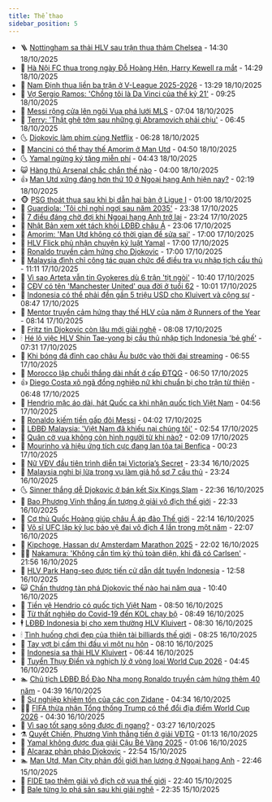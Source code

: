 ```yaml
---
title: Thể thao
sidebar_position: 5
---
```


<!-- vnexpress-the-thao:START -->
- 🪜 [Nottingham sa thải HLV sau trận thua thảm Chelsea](https://vnexpress.net/nottingham-sa-thai-hlv-sau-tran-thua-tham-chelsea-4953037.html) - 14:30 18/10/2025
- 🦩 [Hà Nội FC thua trong ngày Đỗ Hoàng Hên, Harry Kewell ra mắt](https://vnexpress.net/ha-noi-fc-thua-trong-ngay-do-hoang-hen-harry-kewell-ra-mat-4953017.html) - 14:29 18/10/2025
- 🧰 [Nam Định thua liền ba trận ở V-League 2025-2026](https://vnexpress.net/nam-dinh-thua-lien-ba-tran-o-v-league-2025-2026-4953030.html) - 13:29 18/10/2025
- 🤗 [Vợ Sergio Ramos: &#39;Chồng tôi là Da Vinci của thế kỷ 21&#39;](https://vnexpress.net/vo-sergio-ramos-chong-toi-la-da-vinci-cua-the-ky-21-4952900.html) - 09:25 18/10/2025
- 🥳 [Messi rộng cửa lên ngôi Vua phá lưới MLS](https://vnexpress.net/messi-rong-cua-len-ngoi-vua-pha-luoi-mls-4952872.html) - 07:04 18/10/2025
- 🦣 [Terry: &#39;Thật ghê tởm sau những gì Abramovich phải chịu&#39;](https://vnexpress.net/terry-that-ghe-tom-sau-nhung-gi-abramovich-phai-chiu-4952921.html) - 06:45 18/10/2025
- 🌜 [Djokovic làm phim cùng Netflix](https://vnexpress.net/djokovic-lam-phim-cung-netflix-4952805.html) - 06:28 18/10/2025
- 🫶 [Mancini có thể thay thế Amorim ở Man Utd](https://vnexpress.net/mancini-co-the-thay-the-amorim-o-man-utd-4952807.html) - 04:50 18/10/2025
- 🌜 [Yamal ngừng ký tặng miễn phí](https://vnexpress.net/yamal-ngung-ky-tang-mien-phi-4952791.html) - 04:43 18/10/2025
- 😺 [Hàng thủ Arsenal chắc chắn thế nào](https://vnexpress.net/hang-thu-arsenal-chac-chan-the-nao-4950651.html) - 04:00 18/10/2025
- 👍 [Man Utd xứng đáng hơn thứ 10 ở Ngoại hạng Anh hiện nay?](https://vnexpress.net/man-utd-xung-dang-hon-thu-10-o-ngoai-hang-anh-hien-nay-4951844.html) - 02:19 18/10/2025
- 🐵 [PSG thoát thua sau khi bị dẫn hai bàn ở Ligue I](https://vnexpress.net/psg-thoat-thua-sau-khi-bi-dan-hai-ban-o-ligue-i-4952837.html) - 01:00 18/10/2025
- 💫 [Guardiola: &#39;Tôi chỉ nghỉ ngơi sau năm 2035&#39;](https://vnexpress.net/guardiola-toi-chi-nghi-ngoi-sau-nam-2035-4952802.html) - 23:38 17/10/2025
- 🦆 [7 điều đáng chờ đợi khi Ngoại hạng Anh trở lại](https://vnexpress.net/7-dieu-dang-cho-doi-khi-ngoai-hang-anh-tro-lai-4952794.html) - 23:24 17/10/2025
- 🙉 [Nhật Bản xem xét tách khỏi LĐBĐ châu Á](https://vnexpress.net/nhat-ban-xem-xet-tach-khoi-ldbd-chau-a-4952800.html) - 23:06 17/10/2025
- 📝 [Amorim: &#39;Man Utd không có thời gian để sửa sai&#39;](https://vnexpress.net/amorim-man-utd-khong-co-thoi-gian-de-sua-sai-4952786.html) - 17:00 17/10/2025
- 💯 [HLV Flick phủ nhận chuyện kỷ luật Yamal](https://vnexpress.net/hlv-flick-phu-nhan-chuyen-ky-luat-yamal-4952768.html) - 17:00 17/10/2025
- 🌈 [Ronaldo truyền cảm hứng cho Djokovic](https://vnexpress.net/ronaldo-truyen-cam-hung-cho-djokovic-4952731.html) - 17:00 17/10/2025
- 🦩 [Malaysia đình chỉ công tác quan chức để điều tra vụ nhập tịch cầu thủ](https://vnexpress.net/malaysia-dinh-chi-cong-tac-quan-chuc-de-dieu-tra-vu-nhap-tich-cau-thu-4952755.html) - 11:11 17/10/2025
- 🐲 [Vì sao Arteta vẫn tin Gyokeres dù 6 trận &#39;tịt ngòi&#39;](https://vnexpress.net/vi-sao-arteta-van-tin-gyokeres-du-6-tran-tit-ngoi-4952523.html) - 10:40 17/10/2025
- 🌁 [CĐV có tên &#39;Manchester United&#39; qua đời ở tuổi 62](https://vnexpress.net/cdv-co-ten-manchester-united-qua-doi-o-tuoi-62-4952727.html) - 10:01 17/10/2025
- 💯 [Indonesia có thể phải đền gần 5 triệu USD cho Kluivert và cộng sự](https://vnexpress.net/indonesia-co-the-phai-den-gan-5-trieu-usd-cho-kluivert-va-cong-su-4952682.html) - 08:47 17/10/2025
- 🌝 [Mentor truyền cảm hứng thay thế HLV của năm ở Runners of the Year](https://vnexpress.net/mentor-truyen-cam-hung-thay-the-hlv-cua-nam-o-runners-of-the-year-4952647.html) - 08:14 17/10/2025
- 🤖 [Fritz tin Djokovic còn lâu mới giải nghệ](https://vnexpress.net/fritz-tin-djokovic-con-lau-moi-giai-nghe-4952660.html) - 08:08 17/10/2025
- 🕯 [Hé lộ việc HLV Shin Tae-yong bị cầu thủ nhập tịch Indonesia &#39;bẻ ghế&#39;](https://vnexpress.net/he-lo-viec-hlv-shin-tae-yong-bi-cau-thu-nhap-tich-indonesia-be-ghe-4952625.html) - 07:31 17/10/2025
- 🧰 [Khi bóng đá đỉnh cao châu Âu bước vào thời đại streaming](https://vnexpress.net/khi-bong-da-dinh-cao-chau-au-buoc-vao-thoi-dai-streaming-4951558.html) - 06:55 17/10/2025
- 🥳 [Morocco lập chuỗi thắng dài nhất ở cấp ĐTQG](https://vnexpress.net/morocco-lap-chuoi-thang-dai-nhat-o-cap-dtqg-4952488.html) - 06:50 17/10/2025
- 👍 [Diego Costa xô ngã đồng nghiệp nữ khi chuẩn bị cho trận từ thiện](https://vnexpress.net/diego-costa-xo-nga-dong-nghiep-nu-khi-chuan-bi-cho-tran-tu-thien-4952572.html) - 06:48 17/10/2025
- 💪 [Hendrio mặc áo dài, hát Quốc ca khi nhận quốc tịch Việt Nam](https://vnexpress.net/hendrio-mac-ao-dai-hat-quoc-ca-khi-nhan-quoc-tich-viet-nam-4952545.html) - 04:56 17/10/2025
- 👹 [Ronaldo kiếm tiền gấp đôi Messi](https://vnexpress.net/ronaldo-kiem-tien-gap-doi-messi-4952450.html) - 04:02 17/10/2025
- 🧰 [LĐBĐ Malaysia: &#39;Việt Nam đã khiếu nại chúng tôi&#39;](https://vnexpress.net/ldbd-malaysia-viet-nam-da-khieu-nai-chung-toi-4952461.html) - 02:54 17/10/2025
- 🚀 [Quân cờ vua không còn hình người từ khi nào?](https://vnexpress.net/quan-co-vua-khong-con-hinh-nguoi-tu-khi-nao-4951922.html) - 02:09 17/10/2025
- 🎃 [Mourinho và hiệu ứng tích cực đang lan tỏa tại Benfica](https://vnexpress.net/mourinho-va-hieu-ung-tich-cuc-dang-lan-toa-tai-benfica-4950906.html) - 00:23 17/10/2025
- 🧰 [Nữ VĐV đầu tiên trình diễn tại Victoria’s Secret](https://vnexpress.net/nu-vdv-dau-tien-trinh-dien-tai-victoria-s-secret-4950826.html) - 23:34 16/10/2025
- 👀 [Malaysia nghi bị lừa trong vụ làm giả hồ sơ 7 cầu thủ](https://vnexpress.net/malaysia-nghi-bi-lua-trong-vu-lam-gia-ho-so-7-cau-thu-4952329.html) - 23:24 16/10/2025
- 🌜 [Sinner thắng dễ Djokovic ở bán kết Six Kings Slam](https://vnexpress.net/sinner-thang-de-djokovic-o-ban-ket-six-kings-slam-4952421.html) - 22:36 16/10/2025
- 🫶 [Bao Phương Vinh thắng ấn tượng ở giải vô địch thế giới](https://vnexpress.net/bao-phuong-vinh-thang-an-tuong-o-giai-vo-dich-the-gioi-4952419.html) - 22:33 16/10/2025
- 🦄 [Cơ thủ Quốc Hoàng giúp châu Á áp đảo Thế giới](https://vnexpress.net/co-thu-quoc-hoang-giup-chau-a-ap-dao-the-gioi-4952413.html) - 22:14 16/10/2025
- 🥳 [Võ sĩ UFC lập kỷ lục bảo vệ đai vô địch 4 lần trong một năm](https://vnexpress.net/vo-si-ufc-lap-ky-luc-bao-ve-dai-vo-dich-4-lan-trong-mot-nam-4952416.html) - 22:07 16/10/2025
- 🐲 [Kipchoge, Hassan dự Amsterdam Marathon 2025](https://vnexpress.net/kipchoge-hassan-du-amsterdam-marathon-2025-4952415.html) - 22:02 16/10/2025
- 🧑‍🏫 [Nakamura: &#39;Không cần tìm kỳ thủ toàn diện, khi đã có Carlsen&#39;](https://vnexpress.net/nakamura-khong-can-tim-ky-thu-toan-dien-khi-da-co-carlsen-4952417.html) - 21:56 16/10/2025
- 🤔 [HLV Park Hang-seo được tiến cử dẫn dắt tuyển Indonesia](https://vnexpress.net/hlv-park-hang-seo-duoc-tien-cu-dan-dat-tuyen-indonesia-4952367.html) - 12:58 16/10/2025
- 😺 [Chấn thương tàn phá Djokovic thế nào hai năm qua](https://vnexpress.net/chan-thuong-tan-pha-djokovic-the-nao-hai-nam-qua-4952169.html) - 10:40 16/10/2025
- 💪 [Tiền vệ Hendrio có quốc tịch Việt Nam](https://vnexpress.net/tien-ve-hendrio-co-quoc-tich-viet-nam-4952273.html) - 08:50 16/10/2025
- 💼 [Từ thất nghiệp do Covid-19 đến KOL chạy bộ](https://vnexpress.net/tu-that-nghiep-do-covid-19-den-kol-chay-bo-4952253.html) - 08:49 16/10/2025
- 🕴 [LĐBĐ Indonesia bị cho xem thường HLV Kluivert](https://vnexpress.net/ldbd-indonesia-bi-cho-xem-thuong-hlv-kluivert-4952216.html) - 08:30 16/10/2025
- 🕯 [Tình huống chơi đẹp của thiên tài billiards thế giới](https://vnexpress.net/tinh-huong-choi-dep-cua-thien-tai-billiards-the-gioi-4952165.html) - 08:25 16/10/2025
- 📝 [Tay vợt bị cấm thi đấu vì một nụ hôn](https://vnexpress.net/tay-vot-bi-cam-thi-dau-vi-mot-nu-hon-4952168.html) - 08:10 16/10/2025
- 🧐 [Indonesia sa thải HLV Kluivert](https://vnexpress.net/indonesia-sa-thai-hlv-kluivert-4952178.html) - 06:44 16/10/2025
- 🙉 [Tuyển Thụy Điển và nghịch lý ở vòng loại World Cup 2026](https://vnexpress.net/tuyen-thuy-dien-va-nghich-ly-o-vong-loai-world-cup-2026-4951995.html) - 04:45 16/10/2025
- 🏊 [Chủ tịch LĐBĐ Bồ Đào Nha mong Ronaldo truyền cảm hứng thêm 40 năm](https://vnexpress.net/chu-tich-ldbd-bo-dao-nha-mong-ronaldo-truyen-cam-hung-them-40-nam-4951932.html) - 04:39 16/10/2025
- 🌊 [Sự nghiệp khiêm tốn của các con Zidane](https://vnexpress.net/su-nghiep-khiem-ton-cua-cac-con-zidane-4951939.html) - 04:34 16/10/2025
- 👨‍🏫 [FIFA thừa nhận Tổng thống Trump có thể đổi địa điểm World Cup 2026](https://vnexpress.net/fifa-thua-nhan-tong-thong-trump-co-the-doi-dia-diem-world-cup-2026-4952072.html) - 04:30 16/10/2025
- 🥷 [Vì sao tốt sang sông được đi ngang?](https://vnexpress.net/vi-sao-tot-sang-song-duoc-di-ngang-4950824.html) - 03:27 16/10/2025
- ⚗️ [Quyết Chiến, Phương Vinh thẳng tiến ở giải VĐTG](https://vnexpress.net/quyet-chien-phuong-vinh-thang-tien-o-giai-vdtg-4951974.html) - 01:13 16/10/2025
- 🌮 [Yamal không được đua giải Cậu Bé Vàng 2025](https://vnexpress.net/yamal-khong-duoc-dua-giai-cau-be-vang-2025-4951947.html) - 01:06 16/10/2025
- 🤩 [Alcaraz phản pháo Djokovic](https://vnexpress.net/alcaraz-phan-phao-djokovic-4951933.html) - 22:54 15/10/2025
- 🏊 [Man Utd, Man City phản đối giới hạn lương ở Ngoại hạng Anh](https://vnexpress.net/man-utd-man-city-phan-doi-gioi-han-luong-o-ngoai-hang-anh-4951919.html) - 22:46 15/10/2025
- 🐎 [FIDE tạo thêm giải vô địch cờ vua thế giới](https://vnexpress.net/fide-tao-them-giai-vo-dich-co-vua-the-gioi-4951916.html) - 22:40 15/10/2025
- 💫 [Bale từng lo phá sản sau khi giải nghệ](https://vnexpress.net/bale-tung-lo-pha-san-sau-khi-giai-nghe-4951927.html) - 22:35 15/10/2025<!-- vnexpress-the-thao:END -->
